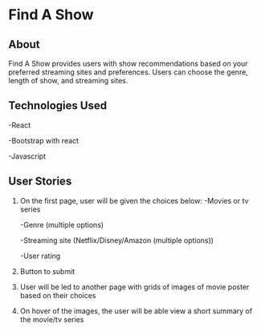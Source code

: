# Find A Show

## About

Find A Show provides users with show recommendations based on your preferred streaming sites and preferences. Users can choose the genre, length of show, and streaming sites.

## Technologies Used

-React

-Bootstrap with react

-Javascript

## User Stories

1. On the first page, user will be given the choices below:
   -Movies or tv series
   
   -Genre (multiple options)
  
   -Streaming site (Netflix/Disney/Amazon (multiple options))
   
   -User rating
   
2. Button to submit

3. User will be led to another page with grids of images of movie poster based on their choices

4. On hover of the images, the user will be able view a short summary of the movie/tv series

   
